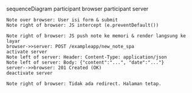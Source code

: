 sequenceDiagram
    participant browser
    participant server

    Note over browser: User isi form & submit
    Note right of browser: JS intercept (e.preventDefault())

    Note right of browser: JS push note ke memori & render langsung ke layar
    browser->>server: POST /exampleapp/new_note_spa
    activate server
    Note left of server: Header: Content-Type: application/json
    Note left of server: Body: {"content":"...", "date":"..."}
    server-->>browser: 201 Created (OK)
    deactivate server

    Note right of browser: Tidak ada redirect. Halaman tetap.
